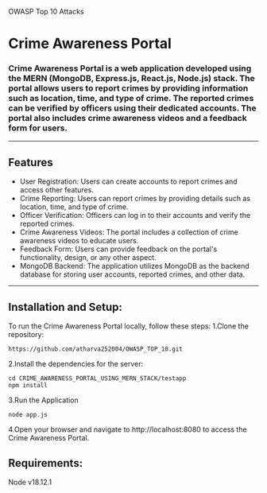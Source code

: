 OWASP Top 10 Attacks

# Crime Awareness Portal

### Crime Awareness Portal is a web application developed using the MERN (MongoDB, Express.js, React.js, Node.js) stack. The portal allows users to report crimes by providing information such as location, time, and type of crime. The reported crimes can be verified by officers using their dedicated accounts. The portal also includes crime awareness videos and a feedback form for users.

---

## Features

- User Registration: Users can create accounts to report crimes and access other features.
- Crime Reporting: Users can report crimes by providing details such as location, time, and type of crime.
- Officer Verification: Officers can log in to their accounts and verify the reported crimes.
- Crime Awareness Videos: The portal includes a collection of crime awareness videos to educate users.
- Feedback Form: Users can provide feedback on the portal's functionality, design, or any other aspect.
- MongoDB Backend: The application utilizes MongoDB as the backend database for storing user accounts, reported crimes, and other data.

---

## Installation and Setup:

To run the Crime Awareness Portal locally, follow these steps:
1.Clone the repository:

```
https://github.com/atharva252004/OWASP_TOP_10.git
```

2.Install the dependencies for the server:

```
cd CRIME_AWARENESS_PORTAL_USING_MERN_STACK/testapp
npm install
```

3.Run the Application

```
node app.js
```

4.Open your browser and navigate to http://localhost:8080 to access the Crime Awareness Portal.

## Requirements:

Node v18.12.1
